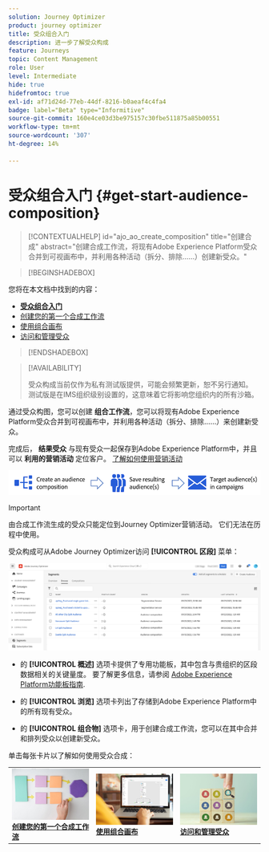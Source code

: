 ```yaml
---
solution: Journey Optimizer
product: journey optimizer
title: 受众组合入门
description: 进一步了解受众构成
feature: Journeys
topic: Content Management
role: User
level: Intermediate
hide: true
hidefromtoc: true
exl-id: af71d24d-77eb-44df-8216-b0aeaf4c4fa4
badge: label="Beta" type="Informitive"
source-git-commit: 160e4ce03d3be975157c30fbe511875a85b00551
workflow-type: tm+mt
source-wordcount: '307'
ht-degree: 14%

---
```


# 受众组合入门 {#get-start-audience-composition}

>[!CONTEXTUALHELP]
>id="ajo_ao_create_composition"
>title="创建合成"
>abstract="创建合成工作流，将现有Adobe Experience Platform受众合并到可视画布中，并利用各种活动（拆分、排除……）创建新受众。"

>[!BEGINSHADEBOX]

您将在本文档中找到的内容：

* **[受众组合入门](get-started-audience-orchestration.md)**
* [创建您的第一个合成工作流](create-compositions.md)
* [使用组合画布](composition-canvas.md)
* [访问和管理受众](access-audiences.md)

>[!ENDSHADEBOX]

>[!AVAILABILITY]
>
>受众构成当前仅作为私有测试版提供，可能会频繁更新，恕不另行通知。 测试版是在IMS组织级别设置的，这意味着它将影响您组织内的所有沙箱。

通过受众构图，您可以创建 **组合工作流**，您可以将现有Adobe Experience Platform受众合并到可视画布中，并利用各种活动（拆分、排除……）来创建新受众。

完成后， **结果受众** 与现有受众一起保存到Adobe Experience Platform中，并且可以 **利用的营销活动** 定位客户。 [了解如何使用营销活动](../campaigns/get-started-with-campaigns.md)

![](assets/audiences-process.png)

>[!IMPORTANT]
>
>由合成工作流生成的受众只能定位到Journey Optimizer营销活动。 它们无法在历程中使用。

受众构成可从Adobe Journey Optimizer访问 **[!UICONTROL 区段]** 菜单：

![](assets/audiences-browse.png)

* 的 **[!UICONTROL 概述]** 选项卡提供了专用功能板，其中包含与贵组织的区段数据相关的关键量度。 要了解更多信息，请参阅 [Adobe Experience Platform功能板指南](https://experienceleague.adobe.com/docs/experience-platform/dashboards/guides/segments.html).

* 的 **[!UICONTROL 浏览]** 选项卡列出了存储到Adobe Experience Platform中的所有现有受众。

* 的 **[!UICONTROL 组合物]** 选项卡，用于创建合成工作流，您可以在其中合并和排列受众以创建新受众。

单击每张卡片以了解如何使用受众合成：

<table style="table-layout:fixed"><tr style="border: 0;">
<td><a href="create-compositions.md"><img alt="创建组合工作流" src="../assets/do-not-localize/ao-workflows.jpg"></a>
<div><a href="create-compositions.md"><strong>创建您的第一个合成工作流</strong></a></div></td>
<td><a href="composition-canvas.md"><img alt="使用组合画布" src="../assets/do-not-localize/ao-canvas.jpg"></a>
<div><a href="composition-canvas.md"><strong>使用组合画布</strong></a></div></td>
<td><a href="access-audiences.md"><img alt="访问和管理受众" src="../assets/do-not-localize/ao-audiences.jpeg"></a>
<div><a href="access-audiences.md"><strong>访问和管理受众</strong></a></div></td>
</tr></table>
